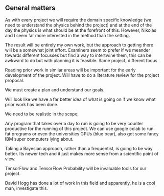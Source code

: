 ## General matters

As with every project we will require the domain specific knowledge (we need to understand the physics behind the project) and at the end of the day the physics is what should be at the forefront of this. However, Nikolas and I seem far more interested in the method than the setting.

The result will be entirely my own work, but the approach to getting there will be a somewhat joint effort. Examiners seem to prefer if we meander towards different focusses but find a way to intertwine them, this can be awkward to do but with planning it is feasible. Same project, different focus.

Reading prior work in similar areas will be important for the early development of the project. Will have to do a literature review for the project proposal.

We must create a plan and understand our goals.

Will look like we have a far better idea of what is going on if we know what prior work has been done.

We need to be realistic in the scope.

Any program that takes over a day to run is going to be very counter productive for the running of this project. We can use google colab to run fat programs or even the universities GPUs (blue bear), also got some fancy IBM super computers lying about.

Taking a Bayesian approach, rather than a frequentist, is going to be way better. Its newer tech and it just makes more sense from a scientific point of view.

TensorFlow and TensorFlow Probability will be invaluable tools for our project.

David Hogg has done a lot of work in this field and apparently, he is a cool man, investigate this.
